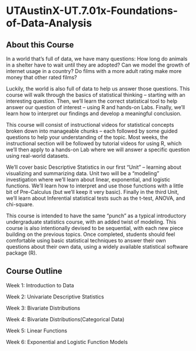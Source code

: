 # UTAustinX-UT.7.01x-Foundations-of-Data-Analysis

## About this Course

In a world that’s full of data, we have many questions: How long do animals in a shelter have to wait until they are adopted? Can we model the growth of internet usage in a country? Do films with a more adult rating make more money that other rated films?

Luckily, the world is also full of data to help us answer those questions. This course will walk through the basics of statistical thinking – starting with an interesting question. Then, we’ll learn the correct statistical tool to help answer our question of interest – using R and hands-on Labs. Finally, we’ll learn how to interpret our findings and develop a meaningful conclusion.

This course will consist of instructional videos for statistical concepts broken down into manageable chunks – each followed by some guided questions to help your understanding of the topic. Most weeks, the instructional section will be followed by tutorial videos for using R, which we’ll then apply to a hands-on Lab where we will answer a specific question using real-world datasets.

We’ll cover basic Descriptive Statistics in our first “Unit” – learning about visualizing and summarizing data. Unit two will be a “modeling” investigation where we’ll learn about linear, exponential, and logistic functions. We’ll learn how to interpret and use those functions with a little bit of Pre-Calculus (but we’ll keep it very basic). Finally in the third Unit, we’ll learn about Inferential statistical tests such as the t-test, ANOVA, and chi-square.

This course is intended to have the same “punch” as a typical introductory undergraduate statistics course, with an added twist of modeling. This course is also intentionally devised to be sequential, with each new piece building on the previous topics. Once completed, students should feel comfortable using basic statistical techniques to answer their own questions about their own data, using a widely available statistical software package (R).

## Course Outline

Week 1: Introduction to Data

Week 2: Univariate Descriptive Statistics

Week 3: Bivariate Distributions

Week 4: Bivariate Distributions(Categorical Data)

Week 5: Linear Functions

Week 6: Exponential and Logistic Function Models
